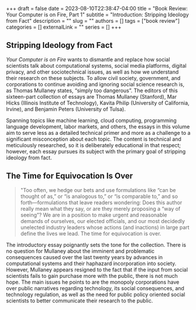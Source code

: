 +++ 
draft = false
date = 2023-08-10T22:38:47-04:00
title = "Book Review: Your Computer is on Fire, Part 1"
subtitle = "Introduction: Stripping Ideology from Fact"
description = ""
slug = ""
authors = []
tags = ["book review"]
categories = []
externalLink = ""
series = []
+++

## Stripping Ideology from Fact

*Your Computer is on Fire* wants to dismantle and replace how social scientists talk about computational systems, social media platforms, digital privacy, and other sociotechnical issues, as well as how we understand their research on these subjects. To allow civil society, government, and corporations to continue avoiding and ignoring social science research is, as Thomas Mullaney states, “simply too dangerous”. The editors of this sixteen-part collection of essays are Thomas Mullaney (Stanford), Mar Hicks (Illinois Institute of Technology), Kavita Philip (University of California, Irvine), and Benjamin Peters (University of Tulsa).

Spanning topics like machine learning, cloud computing, programming language development, labor markets, and others, the essays in this volume aim to serve less as a detailed technical primer and more as a challenge to a significant misconception about each topic. The content is technical and meticulously researched, so it is deliberately educational in that respect; however, each essay pursues its subject with the primary goal of stripping ideology from fact.

## The Time for Equivocation Is Over


>"Too often, we hedge our bets and use formulations like “can be thought of as,” or “is analogous to,” or “is comparable to,” and so forth—formulations that leave readers wondering: Does this author really mean what they say, or are they merely proposing a “way of seeing”? We are in a position to make urgent and reasonable demands of ourselves, our elected officials, and our most decidedly unelected industry leaders whose actions (and inactions) in large part define the lives we lead. The time for equivocation is over.
 

The introductory essay poignantly sets the tone for the collection. There is no question for Mullaney about the imminent and problematic consequences caused over the last twenty years by advances in computational systems and their haphazard incorporation into society. However, Mullaney appears resigned to the fact that if the input from social scientists fails to gain purchase more with the public, there is not much hope. The main issues he points to are the monopoly corporations have over public narratives regarding technology, its social consequences, and technology regulation, as well as the need for public policy oriented social scientists to better communicate their research to the public.


